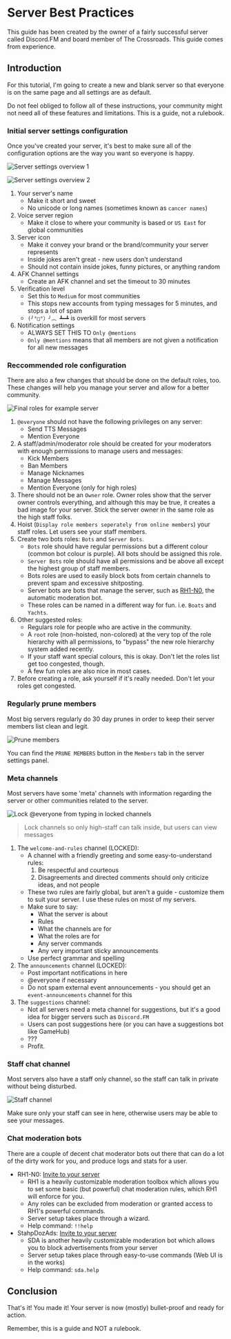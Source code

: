 # Server Best Practices
This guide has been created by the owner of a fairly successful server called Discord.FM and board member of The Crossroads.
This guide comes from experience.

## Introduction
For this tutorial, I'm going to create a new and blank server so that everyone is on the same page and all settings are as default.

Do not feel obliged to follow all of these instructions, your community might not need all of these features and limitations.
This is a guide, not a rulebook.

### Initial server settings configuration
Once you've created your server, it's best to make sure all of the configuration options are the way you want so everyone is happy.

![Server settings overview 1](http://i.imgur.com/pMU9VwH.png)

![Server settings overview 2](http://i.imgur.com/JXfbVda.png)

1. Your server's name
    - Make it short and sweet
    - No unicode or long names (sometimes known as `cancer names`)
2. Voice server region
    - Make it close to where your community is based or `US East` for global communities
3. Server icon
    - Make it convey your brand or the brand/community your server represents
    - Inside jokes aren't great - new users don't understand
    - Should not contain inside jokes, funny pictures, or anything random
4. AFK Channel settings
    - Create an AFK channel and set the timeout to 30 minutes
5. Verification level
    - Set this to `Medium` for most communities
    - This stops new accounts from typing messages for 5 minutes, and stops a lot of spam
    - `(╯°□°）╯︵ ┻━┻` is overkill for most servers
6. Notification settings
    - ALWAYS SET THIS TO `Only @mentions`
    - `Only @mentions` means that all members are not given a notification for all new messages

### Reccommended role configuration
There are also a few changes that should be done on the default roles, too. These changes will help you manage your server and allow for a better community.

![Final roles for example server](http://i.imgur.com/WiWBN0y.png)

1. `@everyone` should not have the following privileges on any server:
    - Send TTS Messages
    - Mention Everyone
2. A staff/admin/moderator role should be created for your moderators with enough permissions to manage users and messages:
    - Kick Members
    - Ban Members
    - Manage Nicknames
    - Manage Messages
    - Mention Everyone (only for high roles)
3. There should not be an `Owner` role. Owner roles show that the server owner controls everything, and although this may be true, it creates a bad image for your server. Stick the server owner in the same role as the high staff folks.
4. Hoist (`Display role members seperately from online members`) your staff roles. Let users see your staff members.
5. Create two bots roles: `Bots` and `Server Bots`.
    - `Bots` role should have regular permissions but a different colour (common bot colour is purple). All bots should be assigned this role.
    - `Server Bots` role should have all permissions and be above all except the highest group of staff members.
    - Bots roles are used to easily block bots from certain channels to prevent spam and excessive shitposting.
    - Server bots are bots that manage the server, such as [RH1-N0](https://discordapp.com/oauth2/authorize?client_id=170242612425392128&scope=bot&permissions=-1 "RH1-N0 invite link"), the automatic moderation bot.
    - These roles can be named in a different way for fun. i.e. `Boats` and `Yachts`.
6. Other suggested roles:
    - Regulars role for people who are active in the community.
    - A `root` role (non-hoisted, non-colored) at the very top of the role hierarchy with all permissions, to "bypass" the new role hierarchy system added recently.
    - If your staff want special colours, this is okay. Don't let the roles list get too congested, though.
    - A few fun roles are also nice in most cases.
7. Before creating a role, ask yourself if it's really needed. Don't let your roles get congested.

### Regularly prune members
Most big servers regularly do 30 day prunes in order to keep their server members list clean and legit.

![Prune members](http://i.imgur.com/7IhMYNG.png)

You can find the `PRUNE MEMBERS` button in the `Members` tab in the server settings panel.

### Meta channels
Most servers have some 'meta' channels with information regarding the server or other communities related to the server.

![Lock @everyone from typing in locked channels](http://i.imgur.com/jRH5J6I.png)
> Lock channels so only high-staff can talk inside, but users can view messages

1. The `welcome-and-rules` channel (LOCKED):
    - A channel with a friendly greeting and some easy-to-understand rules:
         1. Be respectful and courteous
         2. Disagreements and directed comments should only criticize ideas, and not people
    - These two rules are fairly global, but aren't a guide - customize them to suit your server. I use these rules on most of my servers.
    - Make sure to say:
         - What the server is about
         - Rules
         - What the channels are for
         - What the roles are for
         - Any server commands
         - Any very important sticky announcements
    - Use perfect grammar and spelling
2. The `announcements` channel (LOCKED):
    - Post important notifications in here
    - @everyone if necessary
    - Do not spam external event announcements - you should get an `event-announcements` channel for this
3. The `suggestions` channel:
    - Not all servers need a meta channel for suggestions, but it's a good idea for bigger servers such as `Discord.FM`
    - Users can post suggestions here (or you can have a suggestions bot like GameHub)
    - ???
    - Profit.

### Staff chat channel
Most servers also have a staff only channel, so the staff can talk in private without being disturbed.

![Staff channel](http://i.imgur.com/W4pzQbD.png)

Make sure only your staff can see in here, otherwise users may be able to see your messages.

### Chat moderation bots
There are a couple of decent chat moderator bots out there that can do a lot of the dirty work for you, and produce logs and stats for a user.

- RH1-N0: [Invite to your server](https://discordapp.com/oauth2/authorize?client_id=170242612425392128&scope=bot&permissions=-1)
    - RH1 is a heavily customizable moderation toolbox which allows you to set some basic (but powerful) chat moderation rules, which RH1 will enforce for you.
    - Any roles can be excluded from moderation or granted access to RH1's powerful commands.
    - Server setup takes place through a wizard.
    - Help command: `!!help`
- StahpDozAds: [Invite to your server](http://oauth.sda.khionu.net)
    - SDA is another heavily customizable moderation bot which allows you to block advertisements from your server
    - Server setup takes place through easy-to-use commands (Web UI is in the works)
    - Help command: `sda.help`

## Conclusion
That's it! You made it! Your server is now (mostly) bullet-proof and ready for action.

Remember, this is a guide and NOT a rulebook.
